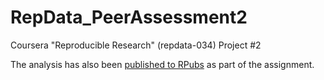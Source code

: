 # RepData_PeerAssessment2

Coursera "Reproducible Research" (repdata-034) Project #2

The analysis has also been [published to RPubs](http://rpubs.com/jparnzen/128092) as part of the assignment.
